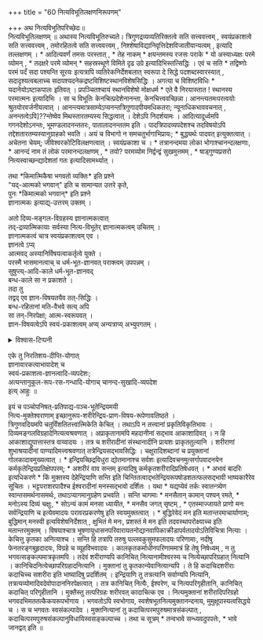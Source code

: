 +++
title = "60 नित्यविभूतिलक्षणनिरूपणम्"

+++
अथ नित्यविभूतिपरिच्छेदः॥   
नित्यविभूतिलक्षणम् ॥ अथास्य नित्यविभूतिरुच्यते। त्रिगुणद्रव्यव्यतिरिक्तत्वे सति सत्त्ववत्त्वम् , स्वयंप्रकाशत्वे सति सत्त्ववत्त्वम् , तमोरहितत्वे सति सत्त्ववत्त्वम् , निश्शेषाविद्यानिवृत्तिदेशविजातीयान्यत्वम् , इत्यादि तल्लक्षणम् । \* आदित्यवर्णं तमसः परस्तात् , \* तेह नाकम् \* क्षयन्तमस्य रजसः पराके \* यो अस्याध्यक्षः परमे व्योमन् , \* तदक्षरे परमे व्योमन् \* सहस्रस्थूणे विमिते दृढ उग्रे इत्यादिभिस्तत्सिद्धिः । एवं च सति \* तद्विष्णोः परमं पदँ सदा पश्यन्ति सूरयः इत्यत्रापि व्यतिरेकनिर्देशबलात् स्वरूपा दे सिद्धे पदशब्दस्वारस्यात् , सदादृश्यत्वबलाच्च सदापश्यदनेकद्रष्टविशिष्टस्थानविशेषसिद्धिः । अगत्या च विशिष्टविधिः \* यदानेयोऽष्टाकपालः इतिवत् । प्रपञ्चितश्चायं स्थानविशेषो मोक्षधर्म \* एते वै निरयास्तात ! स्थानस्य परमात्मनः इत्यादिभिः । सा च विभूतिः केनचित्प्रदेशेनानन्ता, केनचित्त्ववच्छिन्ना। आनन्त्यतमःपरत्वयोः श्रुतयोरवर्जनीयत्वात् । आनन्त्यमात्रसाम्येऽप्यनन्तत्रिगुणादपीयमधिकतरा; न्यूनाधिकभाववचनात् , अनन्तत्वेऽपि]??न्तेष्वेव मिथस्तारतम्यस्य सिद्धत्वात् । देशेऽपि निदर्शयामः । आदित्यादूर्ध्वमपि गगनदेशोऽनन्तः, भूमण्डलादनन्ततरः, पातालादनन्ततम इति । पादत्रिपादव्यपदेशश्च तदविषयोऽपि तद्देशतारतम्यस्यानुग्राहको भवति । अयं च विभागो न समचतुर्भागाभिप्रायः; \* बुद्ध्यर्थः पादवत् इत्युक्तत्वात् । अचेतना चेयम्; जीवेश्वरकोटिविलक्षणत्वात् । स्वयंप्रकाशा च । \* तत्रानन्दमया लोका भोगाश्चानन्दलक्षणाः, \* आनन्दं नाम तं लोकं परमानन्दलक्षणम् , \* तयो? परमव्योम निर्द्वन्द्वं सुखमुत्तमम् , \* षाड्गुण्यप्रसरो नित्यस्वाच्छन्द्यादेशतां गतः इत्यादिसामर्थ्यात् । 

तथा \*किमात्मिकैषा भगवतो व्यक्तिः\*  इति प्रश्ने  
"यद्-आत्मको भगवान्" इति च सामान्यत उत्तरे कृते,  
पुनः \*किमात्मको भगवान्\* इति प्रश्ने  
ज्ञानात्मकः इत्याद्य्-उत्तरम् उक्तम् ।  

अतो दिव्य-मङ्गल-विग्रहस्य ज्ञानात्मकत्वात्  
तद्-द्रव्यात्मिकायाः सर्वस्या नित्य-विभूतेर् ज्ञानात्मकत्वम् उचितम् ।  
ज्ञानात्मकत्वं चात्र स्वयंप्रकाशत्वम् एव ।  
ज्ञानत्वे ऽप्य्  
आत्मवद् अस्यानिर्विषयत्वाकर्तृत्वे युक्ते ।  
परस्मै भासमानत्वाच् च धर्म-भूत-ज्ञानवत् पराक्त्वम् उपपन्नम् ।  
सुषुप्त्य्-आदि-काले धर्म-भूत-ज्ञानवद्  
बन्ध-काले सा न प्रकाशते ।  
तदा तु  
तद्वद् एव ज्ञान-विषयतयैव तत्-सिद्धिः ।  
बन्ध-रहितानां मति-वैभवे सत्य् अपि  
सा तन्-निरपेक्षा; आत्म-स्वरूपवत् ।  
ज्ञान-विषयत्वेऽपि स्वयं-प्रकाशत्वम् अप्य् अन्यत्राप्य् अभ्युपगतम् । 

<details><summary>विश्वास-टिप्पनी</summary>

ज्ञान-विषयत्वेऽपि स्वयं-प्रकाशत्वम् अप्य् अन्यत्राप्य् अभ्युपगतम् - ज्ञानमात्रे ।  
यथा "अहम्" इत्य् अव्यवहितं ज्ञानं धर्मिभूत-ज्ञानम् एव।  
किन्तु तज्-ज्ञानं विषयी-कृत्य धर्म-भूत-ज्ञानं प्रवर्तेत।  

एवं "घटः" इत्य् अव्यवहितं ज्ञानं धर्म-भूत-ज्ञान-विशेषम् भवति,  
तथापि तज् ज्ञानं धर्म-भूत-ज्ञानान्तर-विषयः स्यात्।  

"घटः" इति ज्ञानं स्पर्शतो दृष्टिचश् चापि धर्म-भूत-ज्ञान-विशेषाभ्यां सत्य् अपि,  
तयोर् ज्ञानयोः प्रकार-भेदो वर्तते।  

शुद्ध-सत्त्वे स्वतः, धर्म-भूत-ज्ञान-द्वारा चाव्यवहितरीत्या गृह्यमाणे सति तु,  
तादृशं तयोर् ज्ञानयोः प्रकार-भेदं कथयितुं न शक्यम् -  
केवलं संज्ञा-भेद एव भवति।   
ततो ऽन्यत्रावर्तमानो ऽव्यवहित-ज्ञान-प्रकार-भेदाभावः,  
अत्र शुद्ध-सत्त्वय् एव कुतः कल्पनीय इति युक्ति-विरोधो जायते।  
तथा किञ्चिद् अनुमातव्यं चेद् अप्य् अवैयर्थ्यं यथा स्यात्, तथा कल्पनीयम्। 

युक्ति-प्रमाणयोर् अविरोधो मार्गान्तरेण साधयितुं शक्यः।  
वरं शुद्ध-सत्त्वं सर्वेषाम् अबद्धानां धर्मभूतज्ञानस्याङ्गं मन्यताम् -  
अ-बद्धात्मनो धर्म-भूत-ज्ञानम् = लीलाविभूतिविषयकं धर्मभूतज्ञानम् + शुद्ध-सत्त्वम् + व्यक्ति-गतानुमानादि ।
</details>


एके तु निरतिशय-दीप्ति-योगात्  
ज्ञानावारकत्वाभावादेश् च  
स्वयं-प्रकाशत्व-ज्ञानत्वादि-व्यपदेशः;  
अत्यन्तानुकूल-रूप-रस-गन्धादि-योगाच् चानन्द-सुखादि-व्यपदेश  
इत्य् आहुः ॥  

इयं च पञ्चोपनिषत्-प्रतिपाद्य-पञ्च-भूतेन्द्रियमयी  
नित्य-मुक्तेश्वराणाम् इच्छानुरूप-शरीरेन्द्रिय-प्राण-विषय-रूपेणावतिष्ठते ।  
त्रिगुणवदियमपि चतुर्विंशतितत्त्वात्मिकेति केचित् । तथाऽपि न तत्त्वानां प्रकृतिविकृतिभावः । दिव्यमङ्गलविग्रहादेनित्यत्वश्रवणात् । अप्राकृतानामपि महदानीनां सद्भाव आकाशादिवत् । न हि आकाशाद्युपात्तास्तत्र वाय्वादयः । तत्र च शरीरादीनां संस्थानादीनि प्रायशः प्राकृततुल्यानि । शरीराणां शुभाश्रयादीनां पाण्यादिमत्त्वश्रवणात् तत्रेन्द्रियसद्भावसिद्धिः । चक्षुरादिशब्दानां च प्रयुक्तानां गोलकादावमुख्यत्वात् । \* इन्द्रियच्छिद्रविधुरा द्योतमानाश्च सर्वशः इत्यादिवचनमुत्सर्गापवादनयेन कर्मकृतेन्द्रियप्रतिक्षेपपरम्; \* अशरीरं वाव सन्तम् इत्यादिषु कर्मकृतशरीरादिप्रतिषेधवत् । \* अभावं बादरिः इत्यधिकरणे \* किं मुक्तस्य देहेन्द्रियाणि सन्ति इति चिन्तितत्वाद्भतेन्द्रियरूपषोडशतत्फलसद्भावी भाष्यकारैरेव सूचितः । भट्टपराशरपादैश्च ईश्वरादीनां मनस्सद्भावो दर्शितः । यथा \* यद्यप्येवं तर्कः स्वातन्त्र्येण स्वान्तसमर्थनासमर्थः, तथाऽप्यागमानुग्रहेण प्रभवति । सन्ति चागमाः \* मनसैतान् कामान् पश्यन् रमते, \* मनोऽस्य दिव्यं चक्षुः, \* सोऽन्यं कामं मनसा ध्यायीत, \* मनसैव जगत् सृष्टम् , \* एतस्माज्जायते प्राणो मनः सर्वन्द्रियाणि च इत्येवमादयः परावरप्रकरणेषु इति स्वयमुक्तत्वात् । \* बुद्धिरेवेदं मन इति मतान्तरमाचार्याणाम्; बुद्धिमान् मनस्वी इत्यविशेषनिर्देशात् , क्षुभितं मे मनः, प्रशस्तं मे मन इति तदवस्थापरोक्ष्याच्च इति मतान्तरमुक्तम् । विषयाश्चात्र भूषणायुधासनपरिवारायतनोद्यानवापिकाक्रीडापर्वतादयोऽतिविचित्रा नित्याः । केचित्तु कृतका अनित्याश्च । सन्ति हि तत्रापि तरुषु पल्लवकुसुमफलादयः परिणामाः, नदीषु फेनतरङ्गबुहृदादयः, विग्रहे च व्यूहविभवादयः । कालकृतकर्माधीनपरिणाममात्रं हि तेषु निषेध्यम् , न तु भगवत्सङ्कल्पमात्रकृतमपि । तदेवं शरीराण्यपि कानिचित् नित्यानामीश्वरस्य च नित्येच्छापरिग्रहात् नित्यानि । कानिचिदनित्येच्छापरिग्रहादनित्यानि । मुक्तानां तु कृतकान्येवानित्यान्यपि । ते हि कदाचिदशरीराः कदाचिच्च सशरीरा इति भाष्यादिषु प्रदर्शितम् । इन्द्रियाणि तु तत्रत्यानि सर्वाण्यपि नित्यानि, तत्रत्यव्योमादिवदेवोपादाननिरपेक्षत्वात् । तत्र कानिचित् नित्यैः, ईश्वरेण, च नित्यपरिगृहीतानि, कानिचित् कदाचित् परिगृहीतानि । मुक्तैस्तु तत्परिग्रहः शरीरवत् कादाचित्क एव । नित्यमुक्तानां शरीरादिपरिग्रहो भगवदभिमततत्कैकयरूपभोगाय । भगवतोऽपि स्वभोगाय, स्वशेषभूतनित्यमुक्तानन्दनाय, मुमुक्षूपास्यत्वसिद्धये च । स च भगवतः स्वसंकल्पादेव । मुक्तनित्यानां तु कदाचित्परमपुरुषमात्रसंकल्पात् , कदाचित्परमपुरुषसंकल्पानुविधायिस्वसङ्कल्पाच्च । तथा च सूत्रम् \* तन्वभावे सन्ध्यवदुपपत्तेः, \* भावे जानद्वत् इति ॥